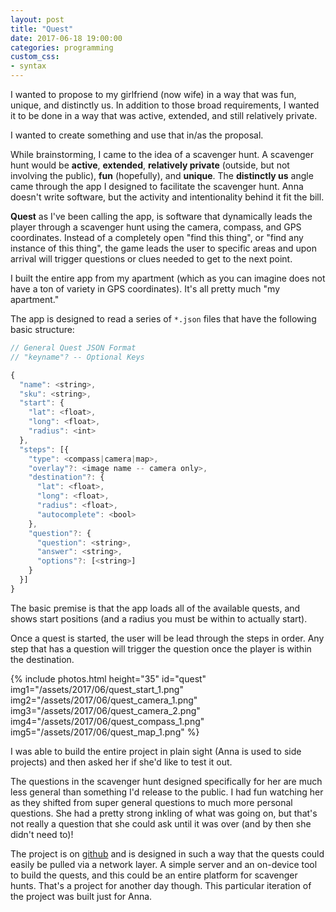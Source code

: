 ```yaml
---
layout: post
title: "Quest"
date: 2017-06-18 19:00:00
categories: programming
custom_css:
- syntax
---
```

I wanted to propose to my girlfriend (now wife) in a way that was fun,
unique, and distinctly us. In addition to those broad requirements, I wanted
it to be done in a way that was active, extended, and still relatively private.

I wanted to create something and use that in/as the proposal.

While brainstorming, I came to the idea of a scavenger hunt. A scavenger hunt
would be **active**,  **extended**, **relatively private** (outside, but not involving
the public), **fun** (hopefully), and **unique**. The **distinctly us** angle
came through the app I designed to facilitate the scavenger hunt. Anna doesn't
write software, but the activity and intentionality behind it fit the bill.

**Quest** as I've been calling the app, is software that dynamically leads the player
through a scavenger hunt using the camera, compass, and GPS coordinates.  Instead of
a completely open "find this thing", or "find any instance of this thing", the game
leads the user to specific areas and upon arrival will trigger questions or clues needed
to get to the next point.

I built the entire app from my apartment (which as you can imagine does not have a ton
of variety in GPS coordinates). It's all pretty much "my apartment."

The app is designed to read a series of `*.json` files that have the following basic
structure:

```js
// General Quest JSON Format
// "keyname"? -- Optional Keys

{
  "name": <string>,
  "sku": <string>,
  "start": {
    "lat": <float>,
    "long": <float>,
    "radius": <int>
  },
  "steps": [{
    "type": <compass|camera|map>,
    "overlay"?: <image name -- camera only>,
    "destination"?: {
      "lat": <float>,
      "long": <float>,
      "radius": <float>,
      "autocomplete": <bool>
    },
    "question"?: {
      "question": <string>,
      "answer": <string>,
      "options"?: [<string>]
    }
  }]
}
```

The basic premise is that the app loads all of the available quests, and shows
start positions (and a radius you must be within to actually start).

Once a quest is started, the user will be lead through the steps in order. Any step
that has a question will trigger the question once the player is within the destination.

{% include photos.html
  height="35" id="quest"
  img1="/assets/2017/06/quest_start_1.png"
  img2="/assets/2017/06/quest_camera_1.png"
  img3="/assets/2017/06/quest_camera_2.png"
  img4="/assets/2017/06/quest_compass_1.png"
  img5="/assets/2017/06/quest_map_1.png"
%}

I was able to build the entire project in plain sight (Anna is used to side projects)
and then asked her if she'd like to test it out.

The questions in the scavenger hunt
designed specifically for her are much less general than something I'd release to
the public. I had fun watching her as they shifted from super general questions
to much more personal questions. She had a pretty strong inkling of what was going
on, but that's not really a question that she could ask until it was over (and by
then she didn't need to)!

The project is on [github](https://github.com/Tornquist/Quest) and is designed
in such a way that the quests could easily be pulled via a network layer. A simple
server and an on-device tool to build the quests, and this could be an entire platform
for scavenger hunts. That's a project for another day though. This particular
iteration of the project was built just for Anna.
